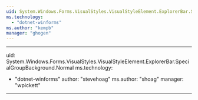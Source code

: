 ```yaml
---
uid: System.Windows.Forms.VisualStyles.VisualStyleElement.ExplorerBar.SpecialGroupBackground
ms.technology: 
  - "dotnet-winforms"
ms.author: "kempb"
manager: "ghogen"
---
```


---
uid: System.Windows.Forms.VisualStyles.VisualStyleElement.ExplorerBar.SpecialGroupBackground.Normal
ms.technology: 
  - "dotnet-winforms"
author: "stevehoag"
ms.author: "shoag"
manager: "wpickett"
---
